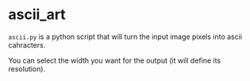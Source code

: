 # ascii_art

`ascii.py` is a python script that will turn the input image pixels into ascii cahracters. 

You can select the width you want for the output (it will define its resolution).
